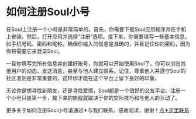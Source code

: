 # 如何注册Soul小号

在Soul上注册一个小号是非常简单的。首先，你需要下载Soul应用程序并在手机上安装。然后，打开应用并选择“注册”选项。接下来，你需要填写一些基本信息，如手机号码、密码和昵称。确保你输入的信息是准确的，并且记住你的密码，因为你将需要它来登录Soul。

一旦你填写完所有信息并创建好账号，你就可以开始使用Soul了。你可以浏览其他用户的动态，发送消息，甚至与他人建立联系。记住，尊重他人并遵守Soul的社区准则是非常重要的，这样你才能在这个平台上留下良好的印象。

无论你是想寻找新朋友，还是寻找爱情，Soul都是一个很好的交友平台。注册一个小号只是第一步，接下来的旅程就取决于你的交际技巧和与他人的互动了。

更多关于如何注册Soul小号请通过✈与我们联系，感谢阅读，谢谢！[点✈这里联系](https://a.k02.cc)